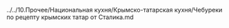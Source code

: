 ../../10.Прочее/Национальная кухня/Крымско-татарская кухня/Чебуреки по рецепту крымских татар от Сталика.md